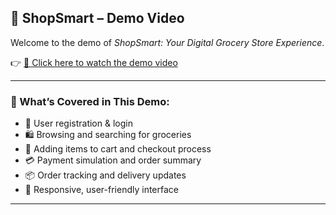## 🛒 ShopSmart – Demo Video

Welcome to the demo of *ShopSmart: Your Digital Grocery Store Experience*.

👉 [🎥 Click here to watch the demo video](https://drive.google.com/file/d/1qCWd0W8zvDMfAUnQIN6gSMEA2RW_x_w_/view?usp=sharing)

---

### 📌 What’s Covered in This Demo:

- 🧍 User registration & login
- 🛍 Browsing and searching for groceries
- 🛒 Adding items to cart and checkout process
- 💳 Payment simulation and order summary
- 📦 Order tracking and delivery updates
- 📱 Responsive, user-friendly interface

---
